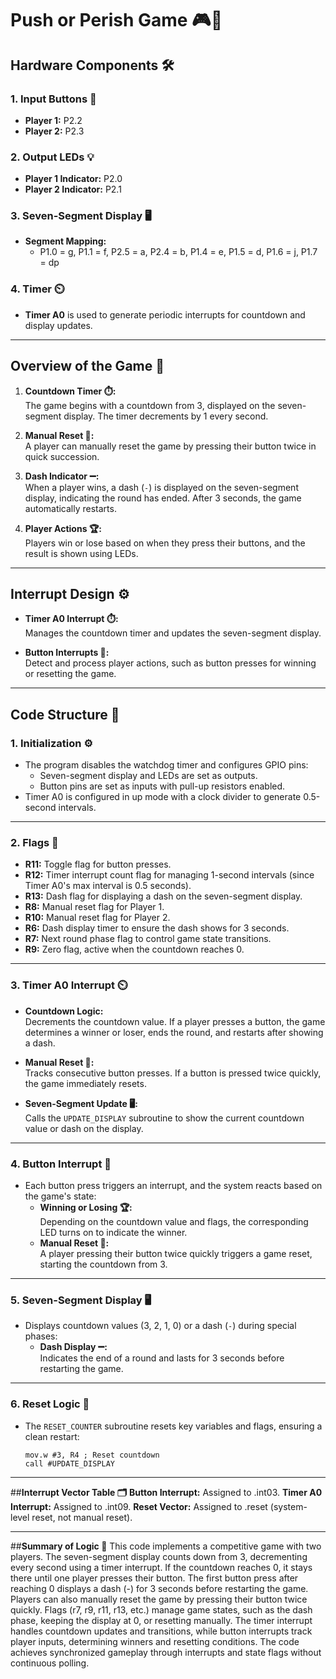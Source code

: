 # Push or Perish Game 🎮🚦

## **Hardware Components 🛠️**
### **1. Input Buttons 🔘**
- **Player 1:** P2.2  
- **Player 2:** P2.3  

### **2. Output LEDs 💡**
- **Player 1 Indicator:** P2.0  
- **Player 2 Indicator:** P2.1  

### **3. Seven-Segment Display 🖥️**
- **Segment Mapping:**
  - P1.0 = g, P1.1 = f, P2.5 = a, P2.4 = b, P1.4 = e, P1.5 = d, P1.6 = j, P1.7 = dp  

### **4. Timer ⏲️**
- **Timer A0** is used to generate periodic interrupts for countdown and display updates.

---

## **Overview of the Game 🎯**
1. **Countdown Timer ⏱️:**  
   The game begins with a countdown from 3, displayed on the seven-segment display. The timer decrements by 1 every second.  

2. **Manual Reset 🔄:**  
   A player can manually reset the game by pressing their button twice in quick succession.  

3. **Dash Indicator ➖:**  
   When a player wins, a dash (`-`) is displayed on the seven-segment display, indicating the round has ended. After 3 seconds, the game automatically restarts.  

4. **Player Actions 🏆:**  
   Players win or lose based on when they press their buttons, and the result is shown using LEDs.  

---

## **Interrupt Design ⚙️**
- **Timer A0 Interrupt ⏱️:**  
  Manages the countdown timer and updates the seven-segment display.  

- **Button Interrupts 🔘:**  
  Detect and process player actions, such as button presses for winning or resetting the game.  

---

## **Code Structure 🧩**
### **1. Initialization ⚙️**
- The program disables the watchdog timer and configures GPIO pins:
  - Seven-segment display and LEDs are set as outputs.
  - Button pins are set as inputs with pull-up resistors enabled.
- Timer A0 is configured in up mode with a clock divider to generate 0.5-second intervals.

---

### **2. Flags 🚩**
- **R11:** Toggle flag for button presses.  
- **R12:** Timer interrupt count flag for managing 1-second intervals (since Timer A0's max interval is 0.5 seconds).  
- **R13:** Dash flag for displaying a dash on the seven-segment display.  
- **R8:** Manual reset flag for Player 1.  
- **R10:** Manual reset flag for Player 2.  
- **R6:** Dash display timer to ensure the dash shows for 3 seconds.  
- **R7:** Next round phase flag to control game state transitions.  
- **R9:** Zero flag, active when the countdown reaches 0.

---

### **3. Timer A0 Interrupt ⏲️**
- **Countdown Logic:**  
  Decrements the countdown value. If a player presses a button, the game determines a winner or loser, ends the round, and restarts after showing a dash.  

- **Manual Reset 🔄:**  
  Tracks consecutive button presses. If a button is pressed twice quickly, the game immediately resets.  

- **Seven-Segment Update 🖥️:**  
  Calls the `UPDATE_DISPLAY` subroutine to show the current countdown value or dash on the display.  

---

### **4. Button Interrupt 🔘**
- Each button press triggers an interrupt, and the system reacts based on the game's state:
  - **Winning or Losing 🏆:**  
    Depending on the countdown value and flags, the corresponding LED turns on to indicate the winner.
  - **Manual Reset 🔄:**  
    A player pressing their button twice quickly triggers a game reset, starting the countdown from 3.

---

### **5. Seven-Segment Display 🖥️**
- Displays countdown values (3, 2, 1, 0) or a dash (`-`) during special phases:
  - **Dash Display ➖:**  
    Indicates the end of a round and lasts for 3 seconds before restarting the game.

---

### **6. Reset Logic 🔄**
- The `RESET_COUNTER` subroutine resets key variables and flags, ensuring a clean restart:
  ```assembly
  mov.w #3, R4 ; Reset countdown
  call #UPDATE_DISPLAY

---

##**Interrupt Vector Table 🗂️**
**Button Interrupt:** Assigned to .int03.
**Timer A0 Interrupt:** Assigned to .int09.
**Reset Vector:** Assigned to .reset (system-level reset, not manual reset).

---

##**Summary of Logic 📜**
This code implements a competitive game with two players. The seven-segment display counts down from 3, decrementing every second using a timer interrupt. If the countdown reaches 0, it stays there until one player presses their button. The first button press after reaching 0 displays a dash (-) for 3 seconds before restarting the game. Players can also manually reset the game by pressing their button twice quickly. Flags (r7, r9, r11, r13, etc.) manage game states, such as the dash phase, keeping the display at 0, or resetting manually. The timer interrupt handles countdown updates and transitions, while button interrupts track player inputs, determining winners and resetting conditions. The code achieves synchronized gameplay through interrupts and state flags without continuous polling.
